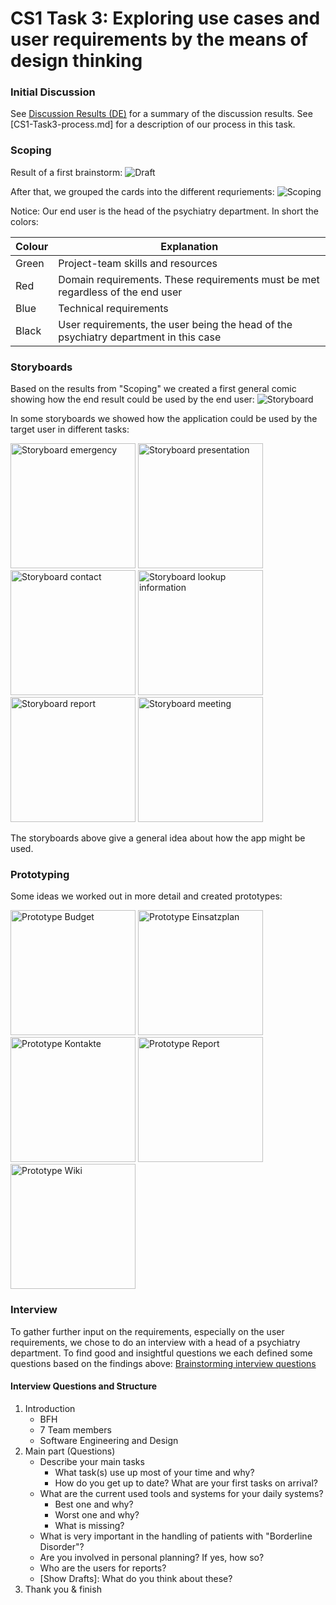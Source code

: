 # CS1 Task 3: Exploring use cases and user requirements by the means of design thinking

### Initial Discussion
See [Discussion Results (DE)](media/CS1/Task3/CS1_Task3_Ergebnis_Diskussionsrunde.md) for a summary of the discussion results. See [CS1-Task3-process.md] for a description of our process in this task. 

### Scoping 
Result of a first brainstorm: 
![Draft](media/CS1/Task3/CS1_Task3_Scoping_1st_draft.jpg)

After that, we grouped the cards into the different requriements: 
![Scoping](media/CS1/Task3/CS1_Task3_Scoping.jpg)

Notice: Our end user is the head of the psychiatry department. In short the colors: 

| Colour | Explanation                                                                          |
|--------|--------------------------------------------------------------------------------------|
| Green  | Project-team skills and resources                                                    |
| Red    | Domain requirements. These requirements must be met regardless of the end user       |
| Blue   | Technical requirements                                                               |
| Black  | User requirements, the user being the head of the psychiatry department in this case |

### Storyboards
Based on the results from "Scoping" we created a first general comic showing how the end result could be used by the end user: 
![Storyboard](media/CS1/Task3/CS1_Task3_Storyboard_2nd_draft.jpg)

In some storyboards we showed how the application could be used by the target user in different tasks:

<img src="media/CS1/Task3/Storyboard/CS1_Task3_Storyboard_simon.jpg" alt="Storyboard emergency" width="200px">
<img src="media/CS1/Task3/Storyboard/CS1_Task3_Storyboard_idee_marc.jpg" alt="Storyboard presentation" width="200px">
<img src="media/CS1/Task3/Storyboard/CS1_Task3_Storyboard_Kontakt.jpg" alt="Storyboard contact" width="200px">
<img src="media/CS1/Task3/Storyboard/CS1_Task3_Storyboard_marc.jpg" alt="Storyboard lookup information" width="200px">
<img src="media/CS1/Task3/Storyboard/CS1_Task3_Storyboard_Report.jpg" alt="Storyboard report" width="200px">
<img src="media/CS1/Task3/Storyboard/CS1_Task3_Storyboard_sam.jpg" alt="Storyboard meeting" width="200px">

The storyboards above give a general idea about how the app might be used. 

### Prototyping
Some ideas we worked out in more detail and created prototypes:


<img src="media/CS1/Task3/Prototype/CS1_Task3_Prototype_Budget.jpg" alt="Prototype Budget" width="200px">
<img src="media/CS1/Task3/Prototype/CS1_Task3_Prototype_Einsatzplan.jpg" alt="Prototype Einsatzplan" width="200px">
<img src="media/CS1/Task3/Prototype/CS1_Task3_Prototype_Kontakte.jpg" alt="Prototype Kontakte" width="200px">
<img src="media/CS1/Task3/Prototype/CS1_Task3_Prototype_Report.jpg" alt="Prototype Report" width="200px">
<img src="media/CS1/Task3/Prototype/CS1_Task3_Prototype_Wiki.jpg" alt="Prototype Wiki" width="200px">

### Interview
To gather further input on the requirements, especially on the user requirements, we 
chose to do an interview with a head of a psychiatry department. To find good and 
insightful questions we each defined some questions based on the findings above: 
[Brainstorming interview questions](media/CS1/Task3/CS1_Task3_Interview_1st_draft.jpg)

#### Interview Questions and Structure

1. Introduction 
	- BFH
	- 7 Team members
	- Software Engineering and Design
2. Main part (Questions)
	- Describe your main tasks
		- What task(s) use up most of your time and why? 
		- How do you get up to date? What are your first tasks on arrival? 
	- What are the current used tools and systems for your daily systems? 
		- Best one and why? 
		- Worst one and why? 
		- What is missing? 
	- What is very important in the handling of patients with "Borderline Disorder"? 
	- Are you involved in personal planning? If yes, how so? 
	- Who are the users for reports? 
	- [Show Drafts]: What do you think about these? 
3. Thank you & finish 
